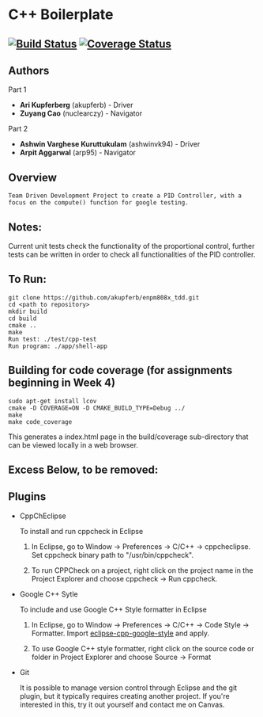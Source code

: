 # C++ Boilerplate
[![Build Status](https://travis-ci.org/akupferb/enpm808x_tdd.svg?branch=master)](https://travis-ci.org/akupferb/enpm808x_tdd)
[![Coverage Status](https://coveralls.io/repos/github/akupferb/enpm808x_tdd/badge.svg?branch=master)](https://coveralls.io/github/akupferb/enpm808x_tdd?branch=master)
---
## Authors

Part 1
* **Ari Kupferberg**  (akupferb) - Driver
* **Zuyang Cao**  (nuclearczy) - Navigator

Part 2

* **Ashwin Varghese Kuruttukulam**  (ashwinvk94) - Driver
* **Arpit Aggarwal**  (arp95) - Navigator


## Overview
```
Team Driven Development Project to create a PID Controller, with a focus on the compute() function for google testing.
```

## Notes:
Current unit tests check the functionality of the proportional control, further tests can be written in order to check all functionalities of the PID controller.

## To Run:
```
git clone https://github.com/akupferb/enpm808x_tdd.git
cd <path to repository>
mkdir build
cd build
cmake ..
make
Run test: ./test/cpp-test
Run program: ./app/shell-app
```

## Building for code coverage (for assignments beginning in Week 4)
```
sudo apt-get install lcov
cmake -D COVERAGE=ON -D CMAKE_BUILD_TYPE=Debug ../
make
make code_coverage
```
This generates a index.html page in the build/coverage sub-directory that can be viewed locally in a web browser.


## Excess Below, to be removed:

## Plugins

- CppChEclipse

    To install and run cppcheck in Eclipse

    1. In Eclipse, go to Window -> Preferences -> C/C++ -> cppcheclipse.
    Set cppcheck binary path to "/usr/bin/cppcheck".

    2. To run CPPCheck on a project, right click on the project name in the Project Explorer 
    and choose cppcheck -> Run cppcheck.


- Google C++ Sytle

    To include and use Google C++ Style formatter in Eclipse

    1. In Eclipse, go to Window -> Preferences -> C/C++ -> Code Style -> Formatter. 
    Import [eclipse-cpp-google-style][reference-id-for-eclipse-cpp-google-style] and apply.

    2. To use Google C++ style formatter, right click on the source code or folder in 
    Project Explorer and choose Source -> Format

[reference-id-for-eclipse-cpp-google-style]: https://raw.githubusercontent.com/google/styleguide/gh-pages/eclipse-cpp-google-style.xml

- Git

    It is possible to manage version control through Eclipse and the git plugin, but it typically requires creating another project. If you're interested in this, try it out yourself and contact me on Canvas.
